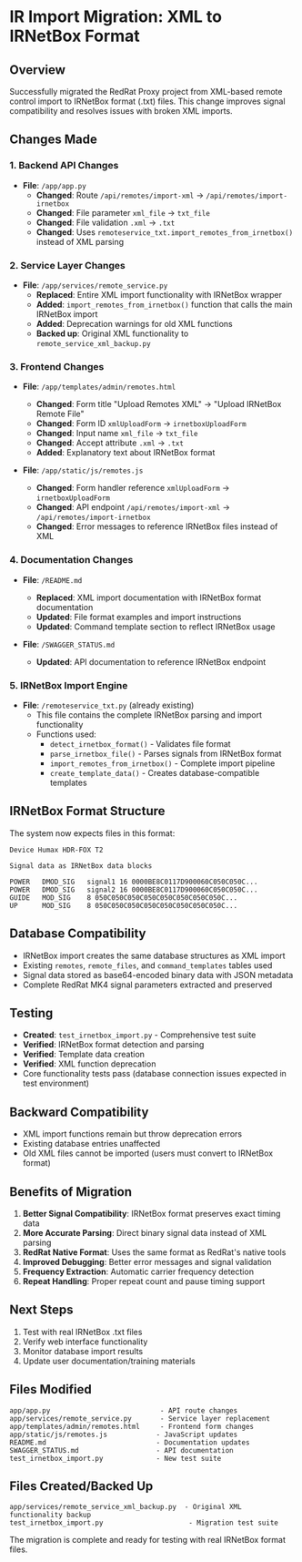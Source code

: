 # IR Import Migration: XML to IRNetBox Format

## Overview
Successfully migrated the RedRat Proxy project from XML-based remote control import to IRNetBox format (.txt) files. This change improves signal compatibility and resolves issues with broken XML imports.

## Changes Made

### 1. Backend API Changes
- **File**: `/app/app.py`
  - **Changed**: Route `/api/remotes/import-xml` → `/api/remotes/import-irnetbox`
  - **Changed**: File parameter `xml_file` → `txt_file` 
  - **Changed**: File validation `.xml` → `.txt`
  - **Changed**: Uses `remoteservice_txt.import_remotes_from_irnetbox()` instead of XML parsing

### 2. Service Layer Changes
- **File**: `/app/services/remote_service.py`
  - **Replaced**: Entire XML import functionality with IRNetBox wrapper
  - **Added**: `import_remotes_from_irnetbox()` function that calls the main IRNetBox import
  - **Added**: Deprecation warnings for old XML functions
  - **Backed up**: Original XML functionality to `remote_service_xml_backup.py`

### 3. Frontend Changes
- **File**: `/app/templates/admin/remotes.html`
  - **Changed**: Form title "Upload Remotes XML" → "Upload IRNetBox Remote File"
  - **Changed**: Form ID `xmlUploadForm` → `irnetboxUploadForm`
  - **Changed**: Input name `xml_file` → `txt_file`
  - **Changed**: Accept attribute `.xml` → `.txt`
  - **Added**: Explanatory text about IRNetBox format

- **File**: `/app/static/js/remotes.js`
  - **Changed**: Form handler reference `xmlUploadForm` → `irnetboxUploadForm`
  - **Changed**: API endpoint `/api/remotes/import-xml` → `/api/remotes/import-irnetbox`
  - **Changed**: Error messages to reference IRNetBox files instead of XML

### 4. Documentation Changes
- **File**: `/README.md`
  - **Replaced**: XML import documentation with IRNetBox format documentation
  - **Updated**: File format examples and import instructions
  - **Updated**: Command template section to reflect IRNetBox usage

- **File**: `/SWAGGER_STATUS.md`
  - **Updated**: API documentation to reference IRNetBox endpoint

### 5. IRNetBox Import Engine
- **File**: `/remoteservice_txt.py` (already existing)
  - This file contains the complete IRNetBox parsing and import functionality
  - Functions used:
    - `detect_irnetbox_format()` - Validates file format
    - `parse_irnetbox_file()` - Parses signals from IRNetBox format
    - `import_remotes_from_irnetbox()` - Complete import pipeline
    - `create_template_data()` - Creates database-compatible templates

## IRNetBox Format Structure

The system now expects files in this format:
```
Device Humax HDR-FOX T2

Signal data as IRNetBox data blocks

POWER   DMOD_SIG   signal1 16 0000BE8C0117D900060C050C050C...
POWER   DMOD_SIG   signal2 16 0000BE8C0117D900060C050C050C...
GUIDE   MOD_SIG    8 050C050C050C050C050C050C050C050C...
UP      MOD_SIG    8 050C050C050C050C050C050C050C050C...
```

## Database Compatibility
- IRNetBox import creates the same database structures as XML import
- Existing `remotes`, `remote_files`, and `command_templates` tables used
- Signal data stored as base64-encoded binary data with JSON metadata
- Complete RedRat MK4 signal parameters extracted and preserved

## Testing
- **Created**: `test_irnetbox_import.py` - Comprehensive test suite
- **Verified**: IRNetBox format detection and parsing
- **Verified**: Template data creation
- **Verified**: XML function deprecation
- Core functionality tests pass (database connection issues expected in test environment)

## Backward Compatibility
- XML import functions remain but throw deprecation errors
- Existing database entries unaffected
- Old XML files cannot be imported (users must convert to IRNetBox format)

## Benefits of Migration
1. **Better Signal Compatibility**: IRNetBox format preserves exact timing data
2. **More Accurate Parsing**: Direct binary signal data instead of XML parsing
3. **RedRat Native Format**: Uses the same format as RedRat's native tools
4. **Improved Debugging**: Better error messages and signal validation
5. **Frequency Extraction**: Automatic carrier frequency detection
6. **Repeat Handling**: Proper repeat count and pause timing support

## Next Steps
1. Test with real IRNetBox .txt files
2. Verify web interface functionality
3. Monitor database import results
4. Update user documentation/training materials

## Files Modified
```
app/app.py                           - API route changes
app/services/remote_service.py       - Service layer replacement
app/templates/admin/remotes.html     - Frontend form changes  
app/static/js/remotes.js            - JavaScript updates
README.md                           - Documentation updates
SWAGGER_STATUS.md                   - API documentation
test_irnetbox_import.py             - New test suite
```

## Files Created/Backed Up
```
app/services/remote_service_xml_backup.py  - Original XML functionality backup
test_irnetbox_import.py                     - Migration test suite
```

The migration is complete and ready for testing with real IRNetBox format files.